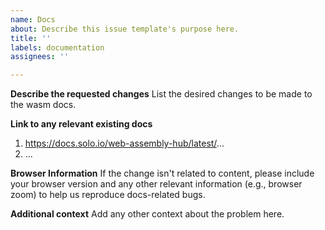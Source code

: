 ```yaml
---
name: Docs
about: Describe this issue template's purpose here.
title: ''
labels: documentation
assignees: ''

---
```


**Describe the requested changes**
List the desired changes to be made to the wasm docs.

**Link to any relevant existing docs**
1. https://docs.solo.io/web-assembly-hub/latest/...
2. ...

**Browser Information**
If the change isn't related to content, please include your browser version and any other relevant information 
(e.g., browser zoom) to help us reproduce docs-related bugs.

**Additional context**
Add any other context about the problem here.
